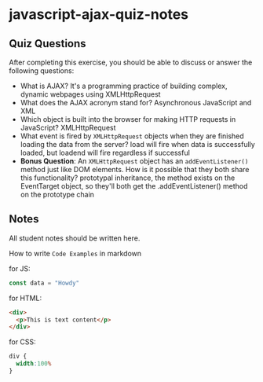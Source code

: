 # javascript-ajax-quiz-notes

## Quiz Questions

After completing this exercise, you should be able to discuss or answer the following questions:

- What is AJAX?
It's a programming practice of building complex, dynamic webpages using XMLHttpRequest
- What does the AJAX acronym stand for?
Asynchronous JavaScript and XML
- Which object is built into the browser for making HTTP requests in JavaScript?
XMLHttpRequest
- What event is fired by `XMLHttpRequest` objects when they are finished loading the data from the server?
load will fire when data is successfully loaded, but loadend will fire regardless if successful
- **Bonus Question**: An `XMLHttpRequest` object has an `addEventListener()` method just like DOM elements. How is it possible that they both share this functionality?
prototypal inheritance, the method exists on the EventTarget object, so they'll both get the .addEventListener() method on the prototype chain

## Notes

All student notes should be written here.


How to write `Code Examples` in markdown

for JS:
```javascript
const data = "Howdy"
```

for HTML:
```html
<div>
  <p>This is text content</p>
</div>
```

for CSS:
```css
div {
  width:100%
}
```
